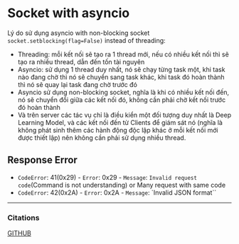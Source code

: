 # Socket with asyncio

Lý do sử dụng asyncio with non-blocking socket `socket.setblocking(flag=False)` instead of threading:
- Threading: mỗi kết nối sẽ tạo ra 1 thread mới, nếu có nhiều kết nối thì sẽ tạo ra nhiều thread, dẫn đến tốn tài nguyên
- Asyncio: sử dụng 1 thread duy nhất, nó sẽ chạy từng task một, khi task nào đang chờ thì nó sẽ chuyển sang task khác, khi task đó hoàn thành thì nó sẽ quay lại task đang chờ trước đó
- Asyncio sử dụng non-blocking socket, nghĩa là khi có nhiều kết nối đến, nó sẽ chuyển đổi giữa các kết nối đó, không cần phải chờ kết nối trước đó hoàn thành
- Và trên server các tác vụ chỉ là điều kiển một đối tượng duy nhất là Deep Learning Model, và các kết nối đến từ Clients để giám sát nó (nghĩa là không phát sinh thêm các hành động độc lập khác ở mỗi kết nối mới được thiết lập) nên không cần phải sử dụng nhiều thread. 

## Response Error
- `CodeError`: 41(0x29) - `Error`: 0x29 - `Message`: `Invalid request code`(Command is not understanding) or Many request with same code
- `CodeError`: 42(0x2A) - `Error`: 0x2A - `Message`: `Invalid JSON format``
---
### Citations
[GITHUB](https://github.com/DevStarSJ/Study/blob/master/Blog/Python/Socket/02.chat.md)